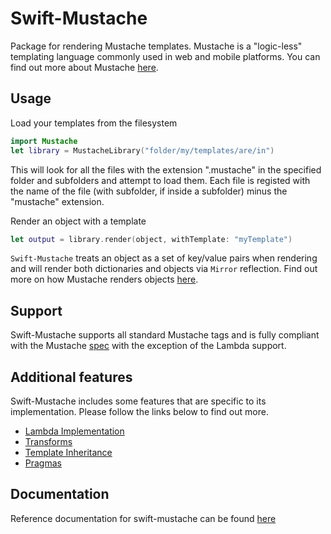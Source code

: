 # Swift-Mustache

Package for rendering Mustache templates. Mustache is a "logic-less" templating language commonly used in web and mobile platforms. You can find out more about Mustache [here](http://mustache.github.io/mustache.5.html).

## Usage

Load your templates from the filesystem 
```swift
import Mustache
let library = MustacheLibrary("folder/my/templates/are/in")
```
This will look for all the files with the extension ".mustache" in the specified folder and subfolders and attempt to load them. Each file is registed with the name of the file (with subfolder, if inside a subfolder) minus the "mustache" extension.

Render an object with a template 
```swift
let output = library.render(object, withTemplate: "myTemplate")
```
`Swift-Mustache` treats an object as a set of key/value pairs when rendering and will render both dictionaries and objects via `Mirror` reflection. Find out more on how Mustache renders objects [here](https://docs.hummingbird.codes/2.0/documentation/hummingbird/mustachesyntax).

## Support

Swift-Mustache supports all standard Mustache tags and is fully compliant with the Mustache [spec](https://github.com/mustache/spec) with the exception of the Lambda support.  

## Additional features

Swift-Mustache includes some features that are specific to its implementation. Please follow the links below to find out more.

- [Lambda Implementation](https://docs.hummingbird.codes/2.0/documentation/hummingbird/lambdas)
- [Transforms](https://docs.hummingbird.codes/2.0/documentation/hummingbird/transforms)
- [Template Inheritance](https://docs.hummingbird.codes/2.0/documentation/hummingbird/templateinheritance)
- [Pragmas](https://docs.hummingbird.codes/2.0/documentation/hummingbird/pragmas)

## Documentation

Reference documentation for swift-mustache can be found [here](https://docs.hummingbird.codes/2.0/documentation/mustache)
